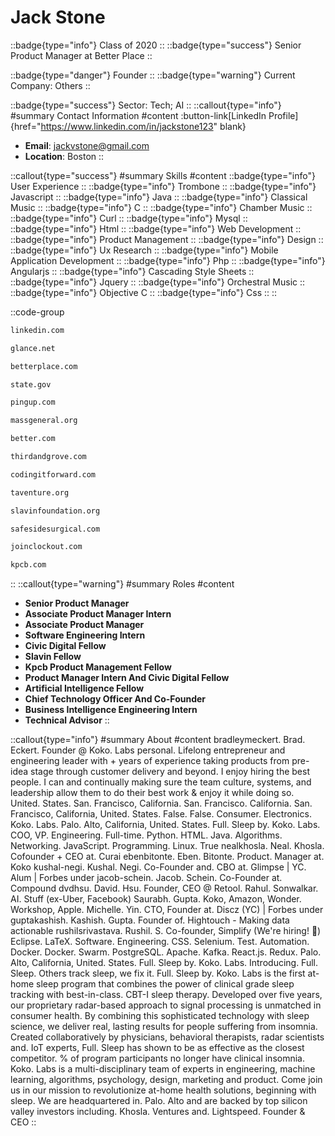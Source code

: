 # Jack Stone
::badge{type="info"}
Class of 2020
::
::badge{type="success"}
Senior Product Manager at Better Place
::

::badge{type="danger"}
Founder
::
::badge{type="warning"}
Current Company: Others
::

::badge{type="success"}
Sector: Tech; AI
::
::callout{type="info"}
#summary
Contact Information
#content
:button-link[LinkedIn Profile]{href="https://www.linkedin.com/in/jackstone123" blank}
- **Email**: jackvstone@gmail.com
- **Location**: Boston
::

::callout{type="success"}
#summary
Skills
#content
::badge{type="info"}
User Experience
::
::badge{type="info"}
Trombone
::
::badge{type="info"}
Javascript
::
::badge{type="info"}
Java
::
::badge{type="info"}
Classical Music
::
::badge{type="info"}
C
::
::badge{type="info"}
Chamber Music
::
::badge{type="info"}
Curl
::
::badge{type="info"}
Mysql
::
::badge{type="info"}
Html
::
::badge{type="info"}
Web Development
::
::badge{type="info"}
Product Management
::
::badge{type="info"}
Design
::
::badge{type="info"}
Ux Research
::
::badge{type="info"}
Mobile Application Development
::
::badge{type="info"}
Php
::
::badge{type="info"}
Angularjs
::
::badge{type="info"}
Cascading Style Sheets
::
::badge{type="info"}
Jquery
::
::badge{type="info"}
Orchestral Music
::
::badge{type="info"}
Objective C
::
::badge{type="info"}
Css
::
::

::code-group
```bash [LinkedIn]
linkedin.com
```
```bash [Glance Networks]
glance.net
```
```bash [Better Place]
betterplace.com
```
```bash [U.S. Department of State]
state.gov
```
```bash [Pingup]
pingup.com
```
```bash [Massachusetts General Hospital]
massgeneral.org
```
```bash [Better.com]
better.com
```
```bash [Third & Grove]
thirdandgrove.com
```
```bash [Coding it Forward]
codingitforward.com
```
```bash [TAVtech]
taventure.org
```
```bash [Slavin Family Foundation]
slavinfoundation.org
```
```bash [SafeSide Surgical]
safesidesurgical.com
```
```bash [Clockout]
joinclockout.com
```
```bash [Kleiner Perkins Caufield & Byers]
kpcb.com
```
::
::callout{type="warning"}
#summary
Roles
#content
- **Senior Product Manager**
- **Associate Product Manager Intern**
- **Associate Product Manager**
- **Software Engineering Intern**
- **Civic Digital Fellow**
- **Slavin Fellow**
- **Kpcb Product Management Fellow**
- **Product Manager Intern And Civic Digital Fellow**
- **Artificial Intelligence Fellow**
- **Chief Technology Officer And Co-Founder**
- **Business Intelligence Engineering Intern**
- **Technical Advisor**
::

::callout{type="info"}
#summary
About
#content
bradleymeckert. Brad. Eckert. Founder @ Koko. Labs personal. Lifelong entrepreneur and engineering leader with + years of experience taking products from pre-idea stage through customer delivery and beyond. I enjoy hiring the best people. I can and continually making sure the team culture, systems, and leadership allow them to do their best work & enjoy it while doing so. United. States. San. Francisco, California. San. Francisco. California. San. Francisco, California, United. States. False. False. Consumer. Electronics. Koko. Labs. Palo. Alto, California, United. States. Full. Sleep by. Koko. Labs. COO, VP. Engineering. Full-time. Python. HTML. Java. Algorithms. Networking. JavaScript. Programming. Linux. True nealkhosla. Neal. Khosla. Cofounder + CEO at. Curai ebenbitonte. Eben. Bitonte. Product. Manager at. Koko kushal-negi. Kushal. Negi. Co-Founder and. CBO at. Glimpse | YC. Alum | Forbes under jacob-schein. Jacob. Schein. Co-Founder at. Compound dvdhsu. David. Hsu. Founder, CEO @ Retool. Rahul. Sonwalkar. AI. Stuff (ex-Uber, Facebook) Saurabh. Gupta. Koko, Amazon, Wonder. Workshop, Apple. Michelle. Yin. CTO, Founder at. Discz (YC) | Forbes under guptakashish. Kashish. Gupta. Founder of. Hightouch - Making data actionable rushilsrivastava. Rushil. S. Co-founder, Simplify (We're hiring! 🚀) Eclipse. LaTeX. Software. Engineering. CSS. Selenium. Test. Automation. Docker. Docker. Swarm. PostgreSQL. Apache. Kafka. React.js. Redux. Palo. Alto, California, United. States. Full. Sleep by. Koko. Labs. Introducing. Full. Sleep. Others track sleep, we fix it. Full. Sleep by. Koko. Labs is the first at-home sleep program that combines the power of clinical grade sleep tracking with best-in-class. CBT-I sleep therapy. Developed over five years, our proprietary radar-based approach to signal processing is unmatched in consumer health. By combining this sophisticated technology with sleep science, we deliver real, lasting results for people suffering from insomnia. Created collaboratively by physicians, behavioral therapists, radar scientists and. IoT experts, Full. Sleep has shown to be as effective as the closest competitor. % of program participants no longer have clinical insomnia. Koko. Labs is a multi-disciplinary team of experts in engineering, machine learning, algorithms, psychology, design, marketing and product. Come join us in our mission to revolutionize at-home health solutions, beginning with sleep. We are headquartered in. Palo. Alto and are backed by top silicon valley investors including. Khosla. Ventures and. Lightspeed. Founder & CEO
::
